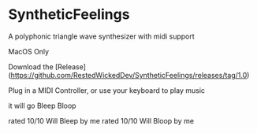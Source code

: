 # SyntheticFeelings
 
 A polyphonic triangle wave synthesizer with midi support
 
 MacOS Only
 
Download the [Release] (https://github.com/RestedWickedDev/SyntheticFeelings/releases/tag/1.0)

Plug in a MIDI Controller, or use your keyboard to play music

it will go Bleep Bloop


rated 10/10 Will Bleep by me
rated 10/10 Will Bloop by me


